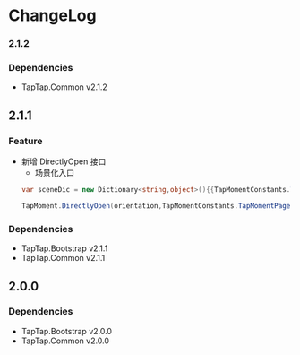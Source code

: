 # ChangeLog

### 2.1.2

### Dependencies

- TapTap.Common v2.1.2

## 2.1.1

### Feature

* 新增 DirectlyOpen 接口
    * 场景化入口
  ```c#
  var sceneDic = new Dictionary<string,object>(){{TapMomentConstants.TapMomentPageShortCutKey,sceneId}};

  TapMoment.DirectlyOpen(orientation,TapMomentConstants.TapMomentPageShortCut,sceneDic);
  ```

### Dependencies

* TapTap.Bootstrap v2.1.1
* TapTap.Common v2.1.1

## 2.0.0

### Dependencies

* TapTap.Bootstrap v2.0.0
* TapTap.Common v2.0.0
